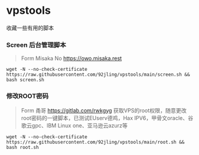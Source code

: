 # vpstools
收藏一些有用的脚本

### Screen  后台管理脚本

> Form Misaka No https://owo.misaka.rest 

```
wget -N --no-check-certificate https://raw.githubusercontent.com/92jling/vpstools/main/screen.sh && bash screen.sh
```

### 修改ROOT密码

> Form 甬哥 https://gitlab.com/rwkgyg
> 获取VPS的root权限，随意更改root密码的一键脚本，已测试EUserv德鸡，Hax IPV6，甲骨文oracle、谷歌云gpc、IBM Linux one、亚马逊云azurz等

```
wget -N --no-check-certificate https://raw.githubusercontent.com/92jling/vpstools/main/root.sh && bash root.sh
```